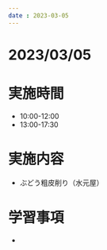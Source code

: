 ```yaml
---
date : 2023-03-05
---
```


# 2023/03/05

# 実施時間
- 10:00-12:00
- 13:00-17:30

# 実施内容
- ぶどう粗皮削り（水元屋）

# 学習事項
- 